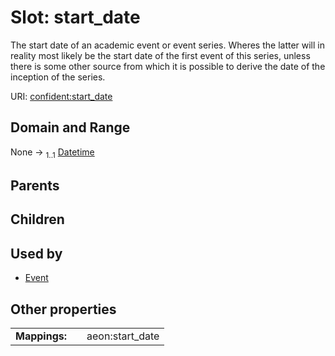 
# Slot: start_date


The start date of an academic event or event series. Wheres the latter will in reality most likely be the start date of the first event of this series, unless there is some other source from which it is possible to derive the date of the inception of the series.

URI: [confident:start_date](https://raw.githubusercontent.com/TIBHannover/ConfIDent_schema/main/src/linkml/confident_schema.yaml#start_date)


## Domain and Range

None &#8594;  <sub>1..1</sub> [Datetime](types/Datetime.md)

## Parents


## Children


## Used by

 * [Event](Event.md)

## Other properties

|  |  |  |
| --- | --- | --- |
| **Mappings:** | | aeon:start_date |

